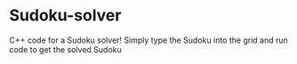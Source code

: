 # Sudoku-solver

C++ code for a Sudoku solver! Simply type the Sudoku into the grid and run code to get the solved Sudoku 
